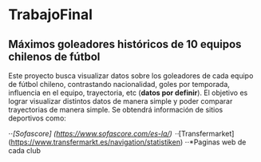# TrabajoFinal

## Máximos goleadores históricos de 10 equipos chilenos de fútbol

Este proyecto busca visualizar datos sobre los goleadores de cada equipo de fútbol chileno, contrastando nacionalidad, goles por temporada, influencia en el equipo, trayectoria, etc (**datos por definir**).
El objetivo es lograr visualizar distintos datos de manera simple y poder comparar trayectorias de manera simple.
Se obtendrá información de sitios deportivos como:

⋅⋅*[Sofascore] (https://www.sofascore.com/es-la/)
⋅⋅*[Transfermarket] (https://www.transfermarkt.es/navigation/statistiken)
⋅⋅*Paginas web de cada club
